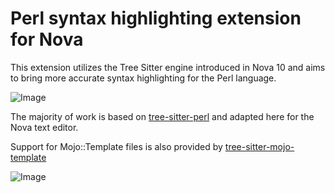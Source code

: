 # Perl syntax highlighting extension for Nova

This extension utilizes the Tree Sitter engine introduced in Nova 10 and aims to bring more accurate syntax highlighting for the Perl language.

 ![Image](https://github.com/mrsdizzie/tree-sitter-mojo-template/assets/1669571/f03d0d25-50bb-4500-96db-f5e0c12d7b62)

The majority of work is based on [tree-sitter-perl](https://github.com/tree-sitter-perl/tree-sitter-perl) and adapted here for the Nova text editor.

Support for Mojo::Template files is also provided by [tree-sitter-mojo-template](https://github.com/mrsdizzie/tree-sitter-mojo-template)

 ![Image](https://github.com/mrsdizzie/tree-sitter-mojo-template/assets/1669571/42d023d2-cf76-44c1-9833-f3f292dfa4c0)

